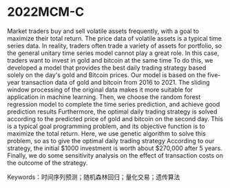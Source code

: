 # 2022MCM-C
Market traders buy and sell volatile assets frequently, with a goal to maximize their total return. The price data of volatile assets is a typical time series data. In reality, traders often trade a variety of assets for portfolio, so the general unitary time series model cannot play a great role. In this case, traders want to invest in gold and bitcoin at the same time To do this, we developed a model that provides the best daily trading strategy based solely on the day's gold and Bitcoin prices.
Our model is based on the five-year transaction data of gold and bitcoin from 2016 to 2021. The sliding window processing of the original data makes it more suitable for application in machine learning. Then, we choose the random forest regression model to complete the time series prediction, and achieve good prediction results Furthermore, the optimal daily trading strategy is solved according to the predicted price of gold and bitcoin on the second day. This is a typical goal programming problem, and its objective function is to maximize the total return. Here, we use genetic algorithm to solve this problem, so as to give the optimal daily trading strategy According to our strategy, the initial $1000 investment is worth about $270,000 after 5 years. Finally, we do some sensitivity analysis on the effect of transaction costs on the outcome of the strategy.

Keywords：时间序列预测；随机森林回归；量化交易；遗传算法
